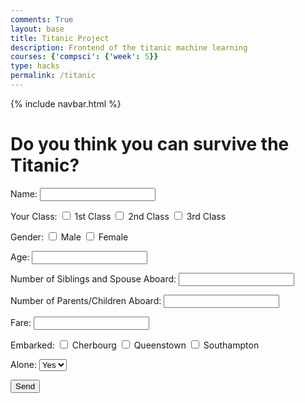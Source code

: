 ```yaml
---
comments: True
layout: base
title: Titanic Project
description: Frontend of the titanic machine learning 
courses: {'compsci': {'week': 5}}
type: hacks
permalink: /titanic
---
```


{% include navbar.html %}

<h1 id="h1">Do you think you can survive the Titanic?</h1>

<div class="container">
  <form id="passengerForm" action="javascript:calculateSurvival()">
      <p><label>
          Name:
          <input class="userInput" type="text" name="name" id="name" required>
      </label></p>
      <p><label>
          Your Class:
          <input class="userInput" type="checkbox" name="pclass" id="pclass" value="1"> 1st Class
          <input class="userInput" type="checkbox" name="pclass" id="pclass" value="2"> 2nd Class
          <input class="userInput" type="checkbox" name="pclass" id="pclass" value="3"> 3rd Class
      </label></p>
      <p><label>
          Gender:
          <input class="userInput" type="checkbox" name="sex" id="sex" value="male"> Male
          <input class="userInput" type="checkbox" name="sex" id="sex" value="female"> Female
      </label></p>
      <p><label>
          Age:
          <input class="userInput" type="text" name="age" id="age" required>
      </label></p>
      <p><label>
          Number of Siblings and Spouse Aboard:
          <input class="userInput" type="text" name="sibsp" id="sibsp" required>
      </label></p>
      <p><label>
          Number of Parents/Children Aboard:
          <input class="userInput" type="text" name="parch" id="parch" required>
      </label></p>
      <p><label>
          Fare:
          <input class="userInput" type="text" name="fare" id="fare" required>
      </label></p>
      <p><label>
          Embarked:
          <input class="userInput" type="checkbox" name="embarked" id="embarked" value="C"> Cherbourg
          <input class="userInput" type="checkbox" name="embarked" id="embarked" value="Q"> Queenstown
          <input class="userInput" type="checkbox" name="embarked" id="embarked" value="S"> Southampton
      </label></p>
      <p><label>
          Alone:
          <select class="userInput" name="alone" id="alone" required>
              <option value="true">Yes</option>
              <option value="false">No</option>
          </select>
      </label></p>
      <p>
          <button id="sendButton" type="submit">Send</button>
      </p>
  </form>
</div>


<script>
    const url = "http://127.0.0.1:8028/api/titanic/";
    const options = {
        method: 'GET', // *GET, POST, PUT, DELETE, etc.
        mode: 'cors', // no-cors, *cors, same-origin
        cache: 'default', // *default, no-cache, reload, force-cache, only-if-cached
        credentials: 'include', // include, same-origin, omit
        headers: {
            'Content-Type': 'application/json',
},
    };
    

    function calculateSurvival() {
        const body = {
            name: document.getElementById('name').value,
            pclass: document.getElementById('pclass').value,
            sex: document.getElementById('sex').value,
            age: document.getElementById('age').value,
            sibsp: document.getElementById('sibsp').value,
            parch: document.getElementById('parch').value,
            fare: document.getElementById('fare').value,
            embarked: document.getElementById('embarked').value,
            alone: document.getElementById('alone').value
        };
        const post_options = {
            // ...options, // This will copy all properties from options
            method: 'POST', // Override the method property
            cache: 'no-cache', // Set the cache property
            body: JSON.stringify(body),
            headers: {
            'Content-Type': 'application/json',
            'Access-Control-Allow-Origin': 'include'
            },
        };
        fetch(url, post_options)
            .then(response => {
                // handle error response from Web API
                if (!response.ok) {
                    const errorMsg = response.status;
                    console.log(errorMsg);
                    return;
                }

                // Extract data from response
                return response.json();
            })
            .then(data => {
                // Display information in the h1 tag
                const dataString = data;
                console.log(dataString);
                console.log(dataString[0])
                // Display information in the h1 tag
                const h1 = document.getElementById('h1');
                // Display the stringified data in the h1 tag
                h1.textContent = dataString[0];
                console.log(data);
            })
            // catch fetch errors (ie ACCESS to server blocked)
            .catch(err => {
                console.error(err);
            });
    }
</script>